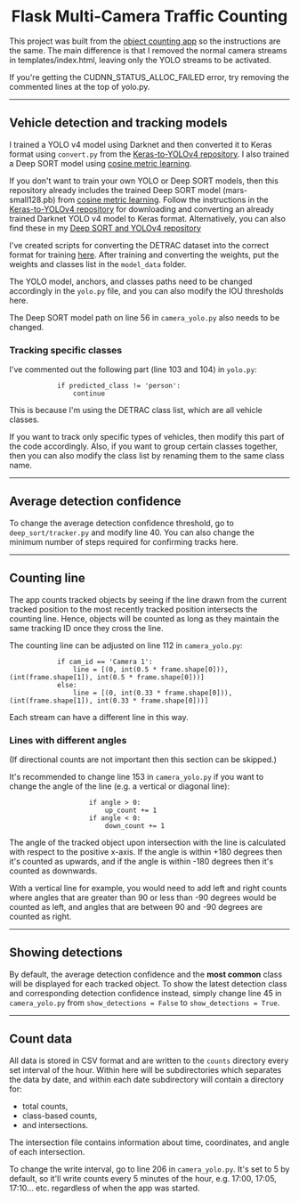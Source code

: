 <h1 align='center'>
Flask Multi-Camera Traffic Counting
</h1>

This project was built from the [object counting app](https://github.com/LeonLok/Multi-Camera-Live-Object-Tracking/tree/master/object_counting) so the instructions are the same. The main difference is that I removed the normal camera streams in templates/index.html, leaving only the YOLO streams to be activated.

If you're getting the CUDNN_STATUS_ALLOC_FAILED error, try removing the commented lines at the top of yolo.py.

***
## Vehicle detection and tracking models
I trained a YOLO v4 model using Darknet and then converted it to Keras format using `convert.py` from the [Keras-to-YOLOv4 repository](https://github.com/Ma-Dan/keras-yolo4). I also trained a Deep SORT model using [cosine metric learning](https://github.com/nwojke/cosine_metric_learning). 

If you don't want to train your own YOLO or Deep SORT models, then this repository already includes the trained Deep SORT model (mars-small128.pb) from [cosine metric learning](https://github.com/nwojke/cosine_metric_learning). Follow the instructions in the [Keras-to-YOLOv4 repository](https://github.com/Ma-Dan/keras-yolo4) for downloading and converting an already trained Darknet YOLO v4 model to Keras format. Alternatively, you can also find these in my [Deep SORT and YOLOv4 repository](https://github.com/LeonLok/Deep-SORT-YOLOv4)

I've created scripts for converting the DETRAC dataset into the correct format for training [here](https://github.com/LeonLok/Multi-Camera-Live-Object-Tracking/tree/master/detrac_tools). After training and converting the weights, put the weights and classes list in the `model_data` folder.

The YOLO model, anchors, and classes paths need to be changed accordingly in the `yolo.py` file, and you can also modify the IOU thresholds here.

The Deep SORT model path on line 56 in `camera_yolo.py` also needs to be changed.

### Tracking specific classes
I've commented out the following part (line 103 and 104) in `yolo.py`:
```
            if predicted_class != 'person':
                continue
```
This is because I'm using the DETRAC class list, which are all vehicle classes.

If you want to track only specific types of vehicles, then modify this part of the code accordingly. Also, if you want to group certain classes together, then you can also modify the class list by renaming them to the same class name.

***
## Average detection confidence
To change the average detection confidence threshold, go to `deep_sort/tracker.py` and modify line 40. You can also change the minimum number of steps required for confirming tracks here. 

***
## Counting line
The app counts tracked objects by seeing if the line drawn from the current tracked position to the most recently tracked position intersects the counting line. Hence, objects will be counted as long as they maintain the same tracking ID once they cross the line. 

The counting line can be adjusted on line 112 in `camera_yolo.py`:

```
            if cam_id == 'Camera 1':
                line = [(0, int(0.5 * frame.shape[0])), (int(frame.shape[1]), int(0.5 * frame.shape[0]))]
            else:
                line = [(0, int(0.33 * frame.shape[0])), (int(frame.shape[1]), int(0.33 * frame.shape[0]))]
```

Each stream can have a different line in this way. 

### Lines with different angles
(If directional counts are not important then this section can be skipped.)

It's recommended to change line 153 in `camera_yolo.py` if you want to change the angle of the line (e.g. a vertical or diagonal line):

```
                    if angle > 0:
                        up_count += 1
                    if angle < 0:
                        down_count += 1
```

The angle of the tracked object upon intersection with the line is calculated with respect to the positive x-axis. If the angle is within +180 degrees then it's counted as upwards, and if the angle is within -180 degrees then it's counted as downwards. 

With a vertical line for example, you would need to add left and right counts where angles that are greater than 90 or less than -90 degrees would be counted as left, and angles that are between 90 and -90 degrees are counted as right.

***
## Showing detections

By default, the average detection confidence and the **most common** class will be displayed for each tracked object. To show the latest detection class and corresponding detection confidence instead, simply change line 45 in `camera_yolo.py` from `show_detections = False` to `show_detections = True`.



***
## Count data
All data is stored in CSV format and are written to the `counts` directory every set interval of the hour. Within here will be subdirectories which separates the data by date, and within each date subdirectory will contain a directory for:
* total counts,
* class-based counts,
* and intersections.

The intersection file contains information about time, coordinates, and angle of each intersection.

To change the write interval, go to line 206 in `camera_yolo.py`. It's set to 5 by default, so it'll write counts every 5 minutes of the hour, e.g. 17:00, 17:05, 17:10... etc. regardless of when the app was started.
